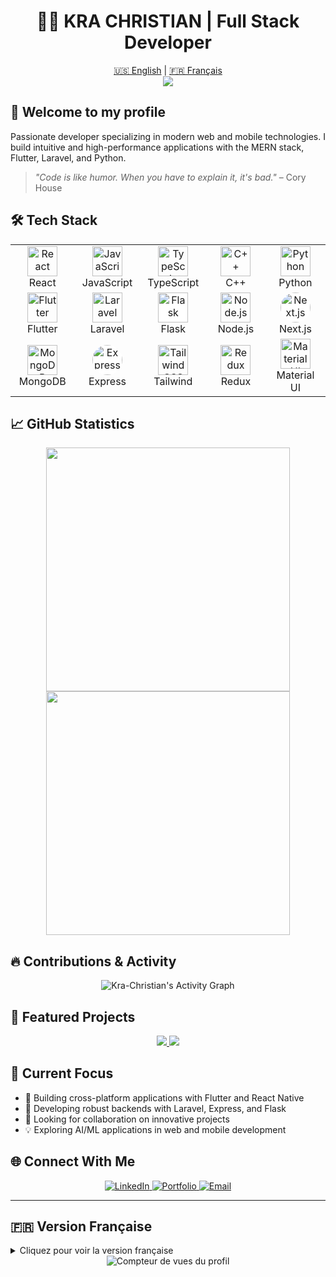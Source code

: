 # <div align="center">👨‍💻 KRA CHRISTIAN | Full Stack Developer</div>

<div align="center">
  <!-- Language Toggle -->
  <a href="#english-version">🇺🇸 English</a> |
  <a href="#french-version">🇫🇷 Français</a>
</div>

<div align="center">
  <img src="https://github-readme-stats.vercel.app/api?username=Kra-Christian&show_icons=true&theme=tokyonight&hide_border=true" />
</div>

<h2 id="english-version">🚀 Welcome to my profile</h2>

Passionate developer specializing in modern web and mobile technologies. I build intuitive and high-performance applications with the MERN stack, Flutter, Laravel, and Python.

> *"Code is like humor. When you have to explain it, it's bad."* – Cory House

## 🛠️ Tech Stack

<table align="center">
  <tr>
    <td align="center" width="96">
      <img src="https://techstack-generator.vercel.app/react-icon.svg" alt="React" width="48" height="48" />
      <br>React
    </td>
    <td align="center" width="96">
      <img src="https://techstack-generator.vercel.app/js-icon.svg" alt="JavaScript" width="48" height="48" />
      <br>JavaScript
    </td>
    <td align="center" width="96">
      <img src="https://techstack-generator.vercel.app/ts-icon.svg" alt="TypeScript" width="48" height="48" />
      <br>TypeScript
    </td>
    <td align="center" width="96">
      <img src="https://techstack-generator.vercel.app/cpp-icon.svg" alt="C++" width="48" height="48" />
      <br>C++
    </td>
    <td align="center" width="96">
      <img src="https://techstack-generator.vercel.app/python-icon.svg" alt="Python" width="48" height="48" />
      <br>Python
    </td>
  </tr>
  <tr>
    <td align="center" width="96">
      <img src="https://cdn.jsdelivr.net/gh/devicons/devicon/icons/flutter/flutter-original.svg" alt="Flutter" width="48" height="48" />
      <br>Flutter
    </td>
    <td align="center" width="96">
      <img src="https://cdn.jsdelivr.net/gh/devicons/devicon/icons/laravel/laravel-plain.svg" alt="Laravel" width="48" height="48" />
      <br>Laravel
    </td>
    <td align="center" width="96">
      <img src="https://cdn.jsdelivr.net/gh/devicons/devicon/icons/flask/flask-original.svg" alt="Flask" width="48" height="48" style="background-color:white;"/>
      <br>Flask
    </td>
    <td align="center" width="96">
      <img src="https://cdn.jsdelivr.net/gh/devicons/devicon/icons/nodejs/nodejs-original.svg" alt="Node.js" width="48" height="48" />
      <br>Node.js
    </td>
    <td align="center" width="96">
      <img src="https://cdn.jsdelivr.net/gh/devicons/devicon/icons/nextjs/nextjs-original.svg" alt="Next.js" width="48" height="48" style="background-color:white;border-radius:50%;" />
      <br>Next.js
    </td>
  </tr>
  <tr>
    <td align="center" width="96">
      <img src="https://cdn.jsdelivr.net/gh/devicons/devicon/icons/mongodb/mongodb-original.svg" alt="MongoDB" width="48" height="48" />
      <br>MongoDB
    </td>
    <td align="center" width="96">
      <img src="https://cdn.jsdelivr.net/gh/devicons/devicon/icons/express/express-original.svg" alt="Express" width="48" height="48" style="background-color:white;border-radius:50%;" />
      <br>Express
    </td>
    <td align="center" width="96">
      <img src="https://cdn.jsdelivr.net/gh/devicons/devicon/icons/tailwindcss/tailwindcss-plain.svg" alt="TailwindCSS" width="48" height="48" />
      <br>Tailwind
    </td>
    <td align="center" width="96">
      <img src="https://cdn.jsdelivr.net/gh/devicons/devicon/icons/redux/redux-original.svg" alt="Redux" width="48" height="48" />
      <br>Redux
    </td>
    <td align="center" width="96">
      <img src="https://cdn.jsdelivr.net/gh/devicons/devicon/icons/materialui/materialui-original.svg" alt="Material UI" width="48" height="48" />
      <br>Material UI
    </td>
  </tr>
</table>

## 📈 GitHub Statistics

<div align="center">
  <img width="390" src="https://github-readme-streak-stats.herokuapp.com/?user=Kra-Christian&theme=tokyonight&border=61dafb&hide_border=true" />
  <img width="390" src="https://github-readme-stats.vercel.app/api/top-langs/?username=Kra-Christian&hide=c%23,powershell,Mathematica,Ruby,Objective-C,Objective-C%2b%2b,Cuda&title_color=61dafb&text_color=ffffff&icon_color=61dafb&bg_color=1a1b27&langs_count=8&layout=compact&border_color=61dafb&hide_border=true" />
</div>

## 🔥 Contributions & Activity

<div align="center">
  <img alt="Kra-Christian's Activity Graph" src="https://github-readme-activity-graph.vercel.app/graph?username=Kra-Christian&theme=tokyo-night&hide_border=true" />
</div>

## 💼 Featured Projects

<div align="center">
  <a href="https://portfolio-krachristian.vercel.app/">
    <img src="https://github-readme-stats.vercel.app/api/pin/?username=Kra-Christian&repo=portfolio&border_color=7F3FBF&bg_color=0D1117&title_color=C9D1D9&text_color=8B949E&icon_color=7F3FBF" />
  </a>
  <a href="https://github.com/Kra-Christian/project-name">
    <img src="https://github-readme-stats.vercel.app/api/pin/?username=Kra-Christian&repo=project-name&border_color=7F3FBF&bg_color=0D1117&title_color=C9D1D9&text_color=8B949E&icon_color=7F3FBF" />
  </a>
</div>

## 🎯 Current Focus

- 🔭 Building cross-platform applications with Flutter and React Native
- 🌱 Developing robust backends with Laravel, Express, and Flask
- 👯 Looking for collaboration on innovative projects
- 💡 Exploring AI/ML applications in web and mobile development

## 🌐 Connect With Me

<div align="center">
  <a href="https://www.linkedin.com/in/kra-christian/">
    <img src="https://img.shields.io/badge/LinkedIn-0077B5?style=for-the-badge&logo=linkedin&logoColor=white" alt="LinkedIn" />
  </a>
  <a href="https://portfolio-krachristian.vercel.app/">
    <img src="https://img.shields.io/badge/Portfolio-1DA1F2?style=for-the-badge&logo=react&logoColor=white" alt="Portfolio" />
  </a>
  <a href="mailto:your.email@example.com">
    <img src="https://img.shields.io/badge/Email-D14836?style=for-the-badge&logo=gmail&logoColor=white" alt="Email" />
  </a>
</div>

---

<h2 id="french-version">🇫🇷 Version Française</h2>

<details>
<summary>Cliquez pour voir la version française</summary>

## 🚀 Bienvenue sur mon profil

Développeur passionné spécialisé dans les technologies web et mobiles modernes. Je construis des applications intuitives et performantes avec le stack MERN, Flutter, Laravel et Python.

> *"Le code est comme l'humour. Quand on doit l'expliquer, c'est mauvais."* – Cory House

## 🛠️ Stack Technique

<table align="center">
  <tr>
    <td align="center" width="96">
      <img src="https://techstack-generator.vercel.app/react-icon.svg" alt="React" width="48" height="48" />
      <br>React
    </td>
    <td align="center" width="96">
      <img src="https://techstack-generator.vercel.app/js-icon.svg" alt="JavaScript" width="48" height="48" />
      <br>JavaScript
    </td>
    <td align="center" width="96">
      <img src="https://techstack-generator.vercel.app/ts-icon.svg" alt="TypeScript" width="48" height="48" />
      <br>TypeScript
    </td>
    <td align="center" width="96">
      <img src="https://techstack-generator.vercel.app/cpp-icon.svg" alt="C++" width="48" height="48" />
      <br>C++
    </td>
    <td align="center" width="96">
      <img src="https://techstack-generator.vercel.app/python-icon.svg" alt="Python" width="48" height="48" />
      <br>Python
    </td>
  </tr>
  <tr>
    <td align="center" width="96">
      <img src="https://cdn.jsdelivr.net/gh/devicons/devicon/icons/flutter/flutter-original.svg" alt="Flutter" width="48" height="48" />
      <br>Flutter
    </td>
    <td align="center" width="96">
      <img src="https://cdn.jsdelivr.net/gh/devicons/devicon/icons/laravel/laravel-plain.svg" alt="Laravel" width="48" height="48" />
      <br>Laravel
    </td>
    <td align="center" width="96">
      <img src="https://cdn.jsdelivr.net/gh/devicons/devicon/icons/flask/flask-original.svg" alt="Flask" width="48" height="48" style="background-color:white;"/>
      <br>Flask
    </td>
    <td align="center" width="96">
      <img src="https://cdn.jsdelivr.net/gh/devicons/devicon/icons/nodejs/nodejs-original.svg" alt="Node.js" width="48" height="48" />
      <br>Node.js
    </td>
    <td align="center" width="96">
      <img src="https://cdn.jsdelivr.net/gh/devicons/devicon/icons/nextjs/nextjs-original.svg" alt="Next.js" width="48" height="48" style="background-color:white;border-radius:50%;" />
      <br>Next.js
    </td>
  </tr>
  <tr>
    <td align="center" width="96">
      <img src="https://cdn.jsdelivr.net/gh/devicons/devicon/icons/mongodb/mongodb-original.svg" alt="MongoDB" width="48" height="48" />
      <br>MongoDB
    </td>
    <td align="center" width="96">
      <img src="https://cdn.jsdelivr.net/gh/devicons/devicon/icons/express/express-original.svg" alt="Express" width="48" height="48" style="background-color:white;border-radius:50%;" />
      <br>Express
    </td>
    <td align="center" width="96">
      <img src="https://cdn.jsdelivr.net/gh/devicons/devicon/icons/tailwindcss/tailwindcss-plain.svg" alt="TailwindCSS" width="48" height="48" />
      <br>Tailwind
    </td>
    <td align="center" width="96">
      <img src="https://cdn.jsdelivr.net/gh/devicons/devicon/icons/redux/redux-original.svg" alt="Redux" width="48" height="48" />
      <br>Redux
    </td>
    <td align="center" width="96">
      <img src="https://cdn.jsdelivr.net/gh/devicons/devicon/icons/materialui/materialui-original.svg" alt="Material UI" width="48" height="48" />
      <br>Material UI
    </td>
  </tr>
</table>

## 📈 Statistiques GitHub

<div align="center">
  <img width="390" src="https://github-readme-streak-stats.herokuapp.com/?user=Kra-Christian&theme=tokyonight&border=61dafb&hide_border=true" />
  <img width="390" src="https://github-readme-stats.vercel.app/api/top-langs/?username=Kra-Christian&hide=c%23,powershell,Mathematica,Ruby,Objective-C,Objective-C%2b%2b,Cuda&title_color=61dafb&text_color=ffffff&icon_color=61dafb&bg_color=1a1b27&langs_count=8&layout=compact&border_color=61dafb&hide_border=true" />
</div>

## 🔥 Contributions & Activité

<div align="center">
  <img alt="Graphique d'activité de Kra-Christian" src="https://github-readme-activity-graph.vercel.app/graph?username=Kra-Christian&theme=tokyo-night&hide_border=true" />
</div>

## 💼 Projets Mis en Avant

<div align="center">
  <a href="https://portfolio-krachristian.vercel.app/">
    <img src="https://github-readme-stats.vercel.app/api/pin/?username=Kra-Christian&repo=portfolio&border_color=7F3FBF&bg_color=0D1117&title_color=C9D1D9&text_color=8B949E&icon_color=7F3FBF" />
  </a>
  <a href="https://github.com/Kra-Christian/project-name">
    <img src="https://github-readme-stats.vercel.app/api/pin/?username=Kra-Christian&repo=project-name&border_color=7F3FBF&bg_color=0D1117&title_color=C9D1D9&text_color=8B949E&icon_color=7F3FBF" />
  </a>
</div>

## 🎯 Focus Actuel

- 🔭 Développement d'applications multi-plateformes avec Flutter et React Native
- 🌱 Création de backends robustes avec Laravel, Express et Flask
- 👯 À la recherche de collaborations sur des projets innovants
- 💡 Exploration des applications d'IA/ML dans le développement web et mobile

🌐 Me Contacter
<div align="center">
  <a href="https://www.linkedin.com/in/kra-christian/">
    <img src="https://img.shields.io/badge/LinkedIn-0077B5?style=for-the-badge&logo=linkedin&logoColor=white" alt="LinkedIn" />
  </a>
  <a href="https://portfolio-krachristian.vercel.app/">
    <img src="https://img.shields.io/badge/Portfolio-1DA1F2?style=for-the-badge&logo=react&logoColor=white" alt="Portfolio" />
  </a>
  <a href="mailto:your.email@example.com">
    <img src="https://img.shields.io/badge/Email-D14836?style=for-the-badge&logo=gmail&logoColor=white" alt="Email" />
  </a>
</div>
</details>

<div align="center">
  <img src="https://komarev.com/ghpvc/?username=Kra-Christian&style=flat-square&color=blue" alt="Compteur de vues du profil" />
</div>